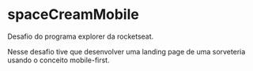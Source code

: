# spaceCreamMobile
Desafio do programa explorer da rocketseat.

Nesse desafio tive que desenvolver uma landing page de uma sorveteria usando o conceito mobile-first.
